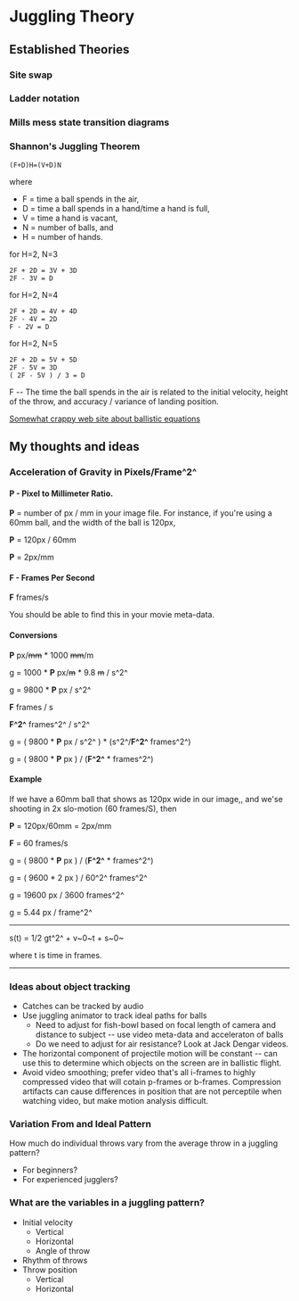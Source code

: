 # Juggling Theory

## Established Theories

### Site swap

### Ladder notation

### Mills mess state transition diagrams

### Shannon's Juggling Theorem

    (F+D)H=(V+D)N

where

* F = time a ball spends in the air,
* D = time a ball spends in a hand/time a hand is full,
* V = time a hand is vacant,
* N = number of balls, and
* H = number of hands.

for H=2, N=3

    2F + 2D = 3V + 3D
    2F - 3V = D

for H=2, N=4

    2F + 2D = 4V + 4D
    2F - 4V = 2D
    F - 2V = D

for H=2, N=5

    2F + 2D = 5V + 5D
    2F - 5V = 3D
    ( 2F - 5V ) / 3 = D

F -- The time the ball spends in the air is related to the initial velocity, height of the throw, and accuracy / variance of landing position.

[Somewhat crappy web site about ballistic equations](https://owlcation.com/stem/Solving-Projectile-Motion-Problems-Applying-Newtons-Equations-of-Motion-to-Ballistics)

## My thoughts and ideas

### Acceleration of Gravity in Pixels/Frame^2^

#### **P** - Pixel to Millimeter Ratio.

**P** = number of px / mm in your image file. For instance, if you're using a 60mm ball, and the width of the ball is 120px,

**P** = 120px / 60mm

**P** = 2px/mm

#### **F** - Frames Per Second

**F** frames/s

You should be able to find this in your movie meta-data.

#### Conversions

**P** px/~~mm~~ * 1000 ~~mm~~/m

g = 1000 * **P** px/~~m~~ * 9.8 ~~m~~ / s^2^

g = 9800 * **P** px / s^2^

**F** frames / s

**F^2^** frames^2^ / s^2^

g = ( 9800 * **P** px / s^2^ ) * (s^2^/**F^2^** frames^2^)

g = ( 9800 * **P** px ) / (**F^2^** * frames^2^)

#### Example

If we have a 60mm ball that shows as 120px wide in our image,, and we'se shooting in 2x slo-motion (60 frames/S), then

**P** = 120px/60mm = 2px/mm

**F** = 60 frames/s

g = ( 9800 * **P** px ) / (**F^2^** * frames^2^)

g = ( 9600 * 2 px ) / 60^2^ frames^2^

g = 19600 px / 3600 frames^2^

g = 5.44 px / frame^2^

---

s(t) = 1/2 gt^2^ + v~0~t + s~0~

where t is time in frames.

---


### Ideas about object tracking

* Catches can be tracked by audio
* Use juggling animator to track ideal paths for balls    
    * Need to adjust for fish-bowl based on focal length of camera and
      distance to subject -- use video meta-data and acceleraton of balls
    * Do we need to adjust for air resistance? Look at Jack Dengar videos.
* The horizontal component of projectile motion will be constant -- can use this to determine which objects on the screen are in ballistic flight.
* Avoid video smoothing; prefer video that's all i-frames to highly compressed video that will cotain p-frames or b-frames. Compression artifacts can cause differences in position that are not perceptile when watching video, but make motion analysis difficult.

### Variation From and Ideal Pattern

How much do individual throws vary from the average throw in a juggling pattern?

* For beginners?
* For experienced jugglers?

### What are the variables in a juggling pattern?

* Initial velocity
    * Vertical
    * Horizontal
    * Angle of throw
* Rhythm of throws
* Throw position
    * Vertical
    * Horizontal
